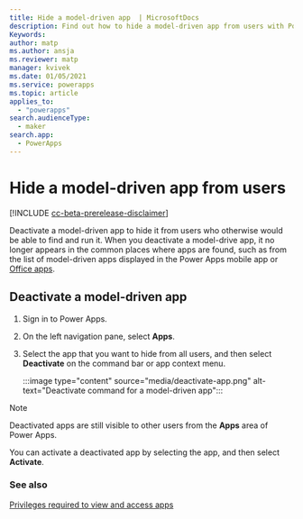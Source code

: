 ```yaml
---
title: Hide a model-driven app  | MicrosoftDocs
description: Find out how to hide a model-driven app from users with Power Apps
Keywords: 
author: matp
ms.author: ansja
ms.reviewer: matp
manager: kvivek
ms.date: 01/05/2021
ms.service: powerapps
ms.topic: article
applies_to: 
  - "powerapps"
search.audienceType: 
  - maker
search.app: 
  - PowerApps
---
```

# Hide a model-driven app from users

[!INCLUDE [cc-beta-prerelease-disclaimer](../../includes/cc-beta-prerelease-disclaimer.md)]

Deactivate a model-driven app to hide it from users who otherwise would be able to find and run it. When you deactivate a model-drive app, it no longer appears in the common places where apps are found, such as from the list of model-driven apps displayed in the Power Apps mobile app or [Office apps](https://www.office.com/apps).

## Deactivate a model-driven app

1. Sign in to Power Apps.
1. On the left navigation pane, select **Apps**.
1. Select the app that you want to hide from all users, and then select **Deactivate** on the command bar or app context menu.

   :::image type="content" source="media/deactivate-app.png" alt-text="Deactivate command for a model-driven app":::

> [!NOTE]
> Deactivated apps are still visible to other users from the **Apps** area of Power Apps.

You can activate a deactivated app by selecting the app, and then select **Activate**.

### See also

[Privileges required to view and access apps](app-visibility-privileges.md)